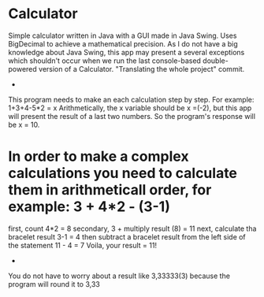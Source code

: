 # Calculator
Simple calculator written in Java with a GUI made in Java Swing. Uses BigDecimal to achieve a mathematical precision.
As I do not have a big knowledge about Java Swing, this app may present a several exceptions which shouldn't occur when we run the last console-based double-powered version of a Calculator. "Translating the whole project" commit.  

+
This program needs to make an each calculation step by step. For example:
1+3+4-5*2 = x 
Arithmetically, the x variable should be x =(-2), but this app will present the result of a last two numbers.
So the program's response will be x = 10.   

In order to make a complex calculations you need to calculate them in arithmeticall order, for example:
3 + 4*2 - (3-1) 
=
first, count 4*2 = 8
secondary, 3 + multiply result (8)
= 11
next, calculate tha bracelet result 3-1
 = 4
 then subtract a bracelet result from the left side of the statement
 11 - 4 = 7
 Voila, your result = 11!

+
You do not have to worry about a result like 3,33333(3) because the program will round it  to 3,33
